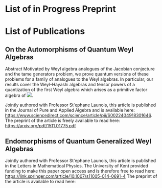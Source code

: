 
<h1>List of in Progress Preprint</h1>







<h1>List of Publications</h1>

<h2> On the Automorphisms of Quantum Weyl Algebras </h2>

Abstract
Motivated by Weyl algebra analogues of the Jacobian conjecture and the tame generators problem, we prove quantum versions of these problems for a family of analogues to the Weyl algebras. In particular, our results cover the Weyl–Hayashi algebras and tensor powers of a quantization of the first Weyl algebra which arises as a primitive factor algebra of <img src="https://render.githubusercontent.com/render/math?math=U_q^{%2B} (\mathfrak{so}_5)">.

Jointly authored with Professor St\'ephane Launois, this article is published in the Journal of Pure and Applied Algebra 
and is available here: https://www.sciencedirect.com/science/article/pii/S0022404918301646. The preprint of the article is freely 
available to read here: https://arxiv.org/pdf/1511.01775.pdf  

<h2> Endomorphisms of Quantum Generalized Weyl Algebras </h2>

Jointly authored with Professor St\'ephane Launois, this article is published in the Letters in Mathematical Physics. 
The University of Kent provided funding to make this paper open access and is therefore free to read here: https://link.springer.com/article/10.1007/s11005-014-0691-4
The preprint of the article is available to read here:


